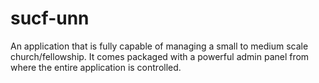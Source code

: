 # sucf-unn

An application that is fully capable of managing a small to medium scale church/fellowship. It comes packaged with a powerful admin panel from where the entire application is controlled.
